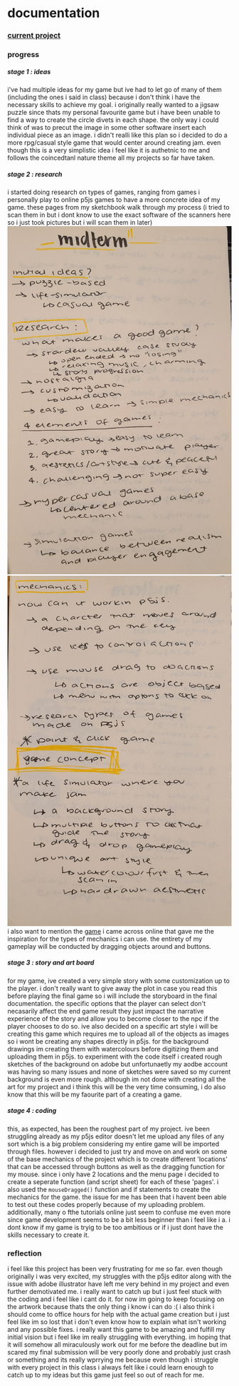 # documentation
### [current project]()
### progress
##### stage 1 : ideas
i've had multiple ideas for my game but ive had to let go of many of them (including the ones i said in class) because i don't think i have the necessary skills to achieve my goal. i originally really wanted to a jigsaw puzzle since thats my personal favourite game but i have been unable to find a way to create the circle divets in each shape. the only way i could think of was to precut the image in some other software insert each individual piece as an image. i didn't realli like this plan so i decided to do a more rpg/casual style game that would center around creating jam. even though this is a very simplistic idea i feel like it is authetnic to me and follows the coincedtanl nature theme all my projects so far have taken.
##### stage 2 : research
i started doing research on types of games, ranging from games i personally play to online p5js games to have a more concrete idea of my game. these pages from my sketchbook walk through my process (i tried to scan them in but i dont know to use the exact software of the scanners here so i just took pictures but i will scan them in later)
![](https://github.com/insiyam/intro-to-im/blob/first/media/midterm/20220301_012343.jpg)
![](https://github.com/insiyam/intro-to-im/blob/first/media/midterm/20220301_012349.jpg)
i also want to mention the [game](https://groverburger.itch.io/florpfarming) i came across online that gave me the inspiration for the types of mechanics i can use. the entirety of my gameplay will be conducted by dragging objects around and buttons. 
##### stage 3 : story and art board
for my game, ive created a very simple story with some customization up to the player. i don't really want to give away the plot in case you read this before playing the final game so i will include the storyboard in the final documentation. the specific options that the player can select don't necasarily affect the end game result they just impact the narrative experience of the story and allow you to become closer to the npc if the player chooses to do so. ive also decided on a specific art style i will be creating this game which requires me to upload all of the objects as images so i wont be creating any shapes directly in p5js. for the background drawings im creating them with watercolours before digitizing them and uploading them in p5js. to experiment with the code itself i created rough sketches of the background on adobe but unfortunaetly my aodbe account was having so many issues and none of sketches were saved so my current background is even more rough. although im not done with creating all the art for my project and i think this will be the very time consuming, i do also know that this will be my faourite part of a creating a game.
##### stage 4 : coding 
this, as expected, has been the roughest part of my project. ive been struggling already as my p5js editor doesn't let me upload any files of any sort which is a big problem considering my entire game will be imported through files. however i decided to just try and move on and work on some of the base mechanics of the project which is to create different 'locations' that can be accessed through buttons as well as the dragging function for my mouse. since i only have 2 locations and the menu page i decided to create a seperate function (and script sheet) for each of these 'pages'. i also used the ```mouseDragged()``` function and if statements to create the mechanics for the game. the issue for me has been that i havent been able to test out these codes properly because of my uploading problem. additionally, many o fthe tutorials online just seem to confuse me even more since game development seems to be a bit less beginner than i feel like i a. i dont know if my game is tryig to be too ambitious or if i just dont have the skills necessary to create it.
### reflection
i feel like this project has been very frustrating for me so far. even though originally i was very excited, my struggles with the p5js editor along with the issue with adobe illustrator have left me very behind in my project and even further demotivated me. i really want to catch up but i just feel stuck with the coding and i feel like i cant do it. for now im going to keep focusing on the artwork because thats the only thing i know i can do :( i also think i should come to office hours for help with the actual game creation but i just feel like im so lost that i don't even know how to explain what isn't working and any possible fixes. i really want this game to be amazing and fulfill my initial vision but i feel like im really struggling with everything. im hoping that it will somehow all miraculously work out for me before the deadline but im scared my final submission will be very poorly done and probably just crash or something and its really wprrying me because even though i struggle with every project in this class i always felt like i could learn enough to catch up to my ideas but this game just feel so out of reach for me.
